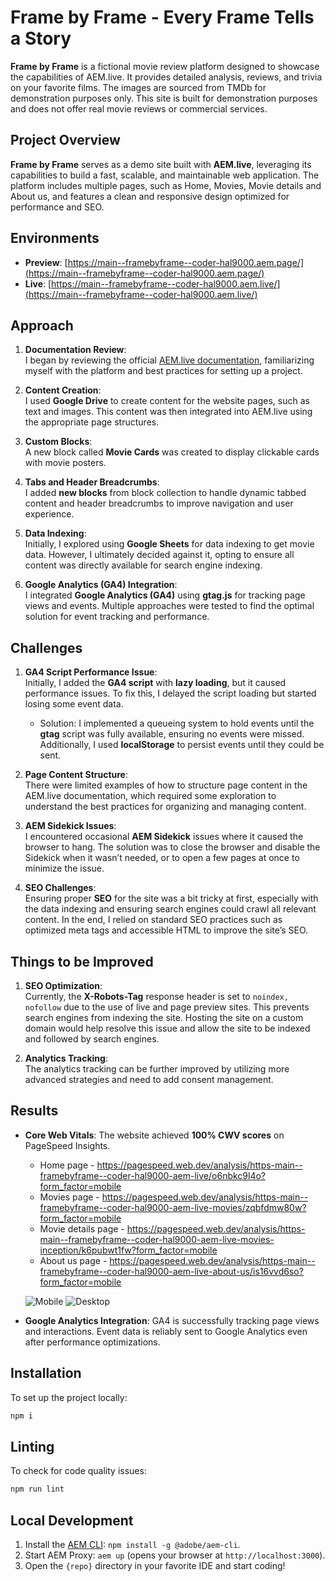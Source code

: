 
# Frame by Frame - Every Frame Tells a Story

**Frame by Frame** is a fictional movie review platform designed to showcase the capabilities of AEM.live. It provides detailed analysis, reviews, and trivia on your favorite films. The images are sourced from TMDb for demonstration purposes only. This site is built for demonstration purposes and does not offer real movie reviews or commercial services.

## Project Overview

**Frame by Frame** serves as a demo site built with **AEM.live**, leveraging its capabilities to build a fast, scalable, and maintainable web application. The platform includes multiple pages, such as Home, Movies, Movie details and About us, and features a clean and responsive design optimized for performance and SEO.

## Environments

- **Preview**: [https://main--framebyframe--coder-hal9000.aem.page/](https://main--framebyframe--coder-hal9000.aem.page/)
- **Live**: [https://main--framebyframe--coder-hal9000.aem.live/](https://main--framebyframe--coder-hal9000.aem.live/)

## Approach

1. **Documentation Review**:  
   I began by reviewing the official [AEM.live documentation](https://www.aem.live/docs/), familiarizing myself with the platform and best practices for setting up a project.

2. **Content Creation**:  
   I used **Google Drive** to create content for the website pages, such as text and images. This content was then integrated into AEM.live using the appropriate page structures.

3. **Custom Blocks**:  
   A new block called **Movie Cards** was created to display clickable cards with movie posters.

4. **Tabs and Header Breadcrumbs**:  
   I added **new blocks** from block collection to handle dynamic tabbed content and header breadcrumbs to improve navigation and user experience.

5. **Data Indexing**:  
   Initially, I explored using **Google Sheets** for data indexing to get movie data. However, I ultimately decided against it, opting to ensure all content was directly available for search engine indexing.

6. **Google Analytics (GA4) Integration**:  
   I integrated **Google Analytics (GA4)** using **gtag.js** for tracking page views and events. Multiple approaches were tested to find the optimal solution for event tracking and performance.

## Challenges

1. **GA4 Script Performance Issue**:  
   Initially, I added the **GA4 script** with **lazy loading**, but it caused performance issues. To fix this, I delayed the script loading but started losing some event data.  
   - Solution: I implemented a queueing system to hold events until the **gtag** script was fully available, ensuring no events were missed. Additionally, I used **localStorage** to persist events until they could be sent.

2. **Page Content Structure**:  
   There were limited examples of how to structure page content in the AEM.live documentation, which required some exploration to understand the best practices for organizing and managing content. 

3. **AEM Sidekick Issues**:  
   I encountered occasional **AEM Sidekick** issues where it caused the browser to hang. The solution was to close the browser and disable the Sidekick when it wasn’t needed, or to open a few pages at once to minimize the issue.

4. **SEO Challenges**:  
   Ensuring proper **SEO** for the site was a bit tricky at first, especially with the data indexing and ensuring search engines could crawl all relevant content. In the end, I relied on standard SEO practices such as optimized meta tags and accessible HTML to improve the site’s SEO.

## Things to be Improved

1. **SEO Optimization**:  
   Currently, the **X-Robots-Tag** response header is set to `noindex, nofollow` due to the use of live and page preview sites. This prevents search engines from indexing the site. Hosting the site on a custom domain would help resolve this issue and allow the site to be indexed and followed by search engines.

2. **Analytics Tracking**:  
   The analytics tracking can be further improved by utilizing more advanced strategies and need to add consent management.

## Results

- **Core Web Vitals**: The website achieved **100% CWV scores** on PageSpeed Insights.

  - Home page - https://pagespeed.web.dev/analysis/https-main--framebyframe--coder-hal9000-aem-live/o6nbkc9l4o?form_factor=mobile
  - Movies page - https://pagespeed.web.dev/analysis/https-main--framebyframe--coder-hal9000-aem-live-movies/zqbfdmw80w?form_factor=mobile
  - Movie details page - https://pagespeed.web.dev/analysis/https-main--framebyframe--coder-hal9000-aem-live-movies-inception/k6pubwt1fw?form_factor=mobile
  - About us page - https://pagespeed.web.dev/analysis/https-main--framebyframe--coder-hal9000-aem-live-about-us/is16vvd6so?form_factor=mobile

  ![Mobile](https://private-user-images.githubusercontent.com/199352433/415982455-0d5b0cf8-f4f0-452e-9e3d-8279484da39b.png?jwt=eyJhbGciOiJIUzI1NiIsInR5cCI6IkpXVCJ9.eyJpc3MiOiJnaXRodWIuY29tIiwiYXVkIjoicmF3LmdpdGh1YnVzZXJjb250ZW50LmNvbSIsImtleSI6ImtleTUiLCJleHAiOjE3NDAzMTE3NjYsIm5iZiI6MTc0MDMxMTQ2NiwicGF0aCI6Ii8xOTkzNTI0MzMvNDE1OTgyNDU1LTBkNWIwY2Y4LWY0ZjAtNDUyZS05ZTNkLTgyNzk0ODRkYTM5Yi5wbmc_WC1BbXotQWxnb3JpdGhtPUFXUzQtSE1BQy1TSEEyNTYmWC1BbXotQ3JlZGVudGlhbD1BS0lBVkNPRFlMU0E1M1BRSzRaQSUyRjIwMjUwMjIzJTJGdXMtZWFzdC0xJTJGczMlMkZhd3M0X3JlcXVlc3QmWC1BbXotRGF0ZT0yMDI1MDIyM1QxMTUxMDZaJlgtQW16LUV4cGlyZXM9MzAwJlgtQW16LVNpZ25hdHVyZT0xNmI3OWIzMDI3OWZmYjExODRkNThiMDgxMzYzNTE2MjQzZDM1NzE0Y2NiNzgwYTcwYzM5YmQ2NDJiZDZmNTkwJlgtQW16LVNpZ25lZEhlYWRlcnM9aG9zdCJ9.mmD6-DcqQ-885fEm6pSTnl0Woj7iLaeNoMvDy7y2_y0)
  ![Desktop](https://private-user-images.githubusercontent.com/199352433/415982460-8eb35cb3-a874-481c-8b43-71202439e8cb.png?jwt=eyJhbGciOiJIUzI1NiIsInR5cCI6IkpXVCJ9.eyJpc3MiOiJnaXRodWIuY29tIiwiYXVkIjoicmF3LmdpdGh1YnVzZXJjb250ZW50LmNvbSIsImtleSI6ImtleTUiLCJleHAiOjE3NDAzMTE3NjYsIm5iZiI6MTc0MDMxMTQ2NiwicGF0aCI6Ii8xOTkzNTI0MzMvNDE1OTgyNDYwLThlYjM1Y2IzLWE4NzQtNDgxYy04YjQzLTcxMjAyNDM5ZThjYi5wbmc_WC1BbXotQWxnb3JpdGhtPUFXUzQtSE1BQy1TSEEyNTYmWC1BbXotQ3JlZGVudGlhbD1BS0lBVkNPRFlMU0E1M1BRSzRaQSUyRjIwMjUwMjIzJTJGdXMtZWFzdC0xJTJGczMlMkZhd3M0X3JlcXVlc3QmWC1BbXotRGF0ZT0yMDI1MDIyM1QxMTUxMDZaJlgtQW16LUV4cGlyZXM9MzAwJlgtQW16LVNpZ25hdHVyZT02OWM4ZjQ3M2IwZjc2M2I4Nzg2M2EzODg4ZDNjNTBhOTc0ZjBlOTMzYzBmNjhiYjAyZDIwN2VjZWU1NzRhMmYxJlgtQW16LVNpZ25lZEhlYWRlcnM9aG9zdCJ9.vzTXa1K3Mm5u073HXs64NfeFo29QA1mpzsM0hBhn1Mc)


- **Google Analytics Integration**: GA4 is successfully tracking page views and interactions. Event data is reliably sent to Google Analytics even after performance optimizations.

## Installation

To set up the project locally:

```sh
npm i
```

## Linting

To check for code quality issues:

```sh
npm run lint
```

## Local Development

1. Install the [AEM CLI](https://github.com/adobe/helix-cli): `npm install -g @adobe/aem-cli`.
2. Start AEM Proxy: `aem up` (opens your browser at `http://localhost:3000`).
3. Open the `{repo}` directory in your favorite IDE and start coding! 
